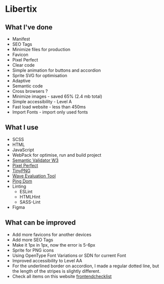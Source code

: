 # Libertix

## What I've done

- Manifest
- SEO Tags
- Minimize files for production
- Favicon
- Pixel Perfect
- Clear code
- Simple animation for buttons and accordion
- Sprite SVG for optimisation
- Adaptive
- Semantic code
- Cross browsers ?
- Minimize images - saved 65% (2.4 mb total)
- Simple accessibility - Level A
- Fast load website - less than 450ms
- Import Fonts - import only used fonts

## What I use

- SCSS
- HTML 
- JavaScript
- WebPack for optimise, run and build project
- [Semantic Validator W3](https://validator.w3.org/)
- [Pixel Perfect](https://chrome.google.com/webstore/detail/perfectpixel-by-welldonec/dkaagdgjmgdmbnecmcefdhjekcoceebi)
- [TinyPNG](https://tinypng.com/)
- [Wave Evaluation Tool](https://chrome.google.com/webstore/detail/wave-evaluation-tool/jbbplnpkjmmeebjpijfedlgcdilocofh/related)
- [Ping Dom](https://tools.pingdom.com/)
- Linting
  - ESLint
  - HTMLHint
  - SASS-Lint
- Figma

## What can be improved

- Add more favicons for another devices
- Add more SEO Tags 
- Make it 1px in 1px, now the error is 5-6px
- Sprite for PNG icons
- Using OpenType Font Variations or SDN for current Font
- Improved accessibility to Level AA
- For the underlined border on accordion, I made a regular dotted line, but the length of the stripes is slightly different.
- Check all items on this website [frontendchecklist](https://frontendchecklist.io/)
